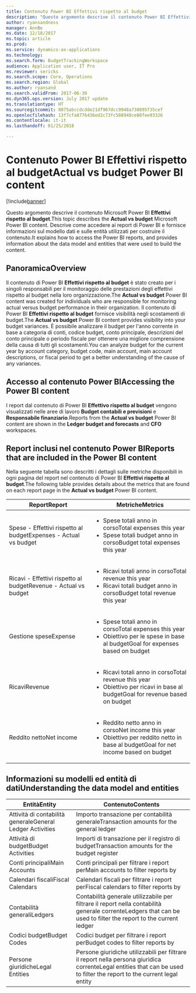 ```yaml
---
title: Contenuto Power BI Effettivi rispetto al budget
description: "Questo argomento descrive il contenuto Power BI Effettivi rispetto al budget. Viene descritto come accedere ai report inclusi nel contenuto e vengono fornite informazioni sul modello dati e sulle entità utilizzati per creare il contenuto."
author: ryansandness
manager: AnnBe
ms.date: 12/18/2017
ms.topic: article
ms.prod: 
ms.service: dynamics-ax-applications
ms.technology: 
ms.search.form: BudgetTrackingWorkspace
audience: Application user, IT Pro
ms.reviewer: sericks
ms.search.scope: Core, Operations
ms.search.region: Global
ms.author: ryansand
ms.search.validFrom: 2017-06-30
ms.dyn365.ops.version: July 2017 update
ms.translationtype: HT
ms.sourcegitcommit: 8075abccdcdde21df967dcc9948a738895f35cef
ms.openlocfilehash: 13f7cfa8776436ed2c73fc588948ce88fee93326
ms.contentlocale: it-it
ms.lasthandoff: 01/25/2018

---
```


# <a name="actual-vs-budget-power-bi-content"></a><span data-ttu-id="7928b-104">Contenuto Power BI Effettivi rispetto al budget</span><span class="sxs-lookup"><span data-stu-id="7928b-104">Actual vs budget Power BI content</span></span>

[!include[banner](../includes/banner.md)]


<span data-ttu-id="7928b-105">Questo argomento descrive il contenuto Microsoft Power BI **Effettivi rispetto al budget**.</span><span class="sxs-lookup"><span data-stu-id="7928b-105">This topic describes the **Actual vs budget** Microsoft Power BI content.</span></span> <span data-ttu-id="7928b-106">Descrive come accedere ai report di Power BI e fornisce informazioni sul modello dati e sulle entità utilizzati per costruire il contenuto.</span><span class="sxs-lookup"><span data-stu-id="7928b-106">It explains how to access the Power BI reports, and provides information about the data model and entities that were used to build the content.</span></span> 

## <a name="overview"></a><span data-ttu-id="7928b-107">Panoramica</span><span class="sxs-lookup"><span data-stu-id="7928b-107">Overview</span></span>

<span data-ttu-id="7928b-108">Il contenuto di Power BI **Effettivi rispetto al budget** è stato creato per i singoli responsabili per il monitoraggio delle prestazioni degli effettivi rispetto al budget nella loro organizzazione.</span><span class="sxs-lookup"><span data-stu-id="7928b-108">The **Actual vs budget** Power BI content was created for individuals who are responsible for monitoring actual versus budget performance in their organization.</span></span> <span data-ttu-id="7928b-109">Il contenuto di Power BI **Effettivi rispetto al budget** fornisce visibilità negli scostamenti di budget.</span><span class="sxs-lookup"><span data-stu-id="7928b-109">The **Actual vs budget** Power BI content provides visibility into your budget variances.</span></span> <span data-ttu-id="7928b-110">È possibile analizzare il budget per l'anno corrente in base a categoria di conti, codice budget, conto principale, descrizioni del conto principale o periodo fiscale per ottenere una migliore comprensione della causa di tutti gli scostamenti.</span><span class="sxs-lookup"><span data-stu-id="7928b-110">You can analyze budget for the current year by account category, budget code, main account, main account descriptions, or fiscal period to get a better understanding of the cause of any variances.</span></span> 

## <a name="accessing-the-power-bi-content"></a><span data-ttu-id="7928b-111">Accesso al contenuto Power BI</span><span class="sxs-lookup"><span data-stu-id="7928b-111">Accessing the Power BI content</span></span>
<span data-ttu-id="7928b-112">I report dal contenuto di Power BI **Effettivo rispetto al budget** vengono visualizzati nelle aree di lavoro **Budget contabili e previsioni** e **Responsabile finanziario**.</span><span class="sxs-lookup"><span data-stu-id="7928b-112">Reports from the **Actual vs budget** Power BI content are shown in the **Ledger budget and forecasts** and **CFO** workspaces.</span></span>

## <a name="reports-that-are-included-in-the-power-bi-content"></a><span data-ttu-id="7928b-113">Report inclusi nel contenuto Power BI</span><span class="sxs-lookup"><span data-stu-id="7928b-113">Reports that are included in the Power BI content</span></span>
<span data-ttu-id="7928b-114">Nella seguente tabella sono descritti i dettagli sulle metriche disponibili in ogni pagina del report nel contenuto di Power BI **Effettivi rispetto al budget**.</span><span class="sxs-lookup"><span data-stu-id="7928b-114">The following table provides details about the metrics that are found on each report page in the **Actual vs budget** Power BI content.</span></span>

| <span data-ttu-id="7928b-115">Report</span><span class="sxs-lookup"><span data-stu-id="7928b-115">Report</span></span>                      | <span data-ttu-id="7928b-116">Metriche</span><span class="sxs-lookup"><span data-stu-id="7928b-116">Metrics</span></span> |
|-----------------------------|---------|
| <span data-ttu-id="7928b-117">Spese - Effettivi rispetto al budget</span><span class="sxs-lookup"><span data-stu-id="7928b-117">Expenses - Actual vs budget</span></span> | <ul><li><span data-ttu-id="7928b-118">Spese totali anno in corso</span><span class="sxs-lookup"><span data-stu-id="7928b-118">Total expenses this year</span></span></li><li><span data-ttu-id="7928b-119">Spese totali budget anno in corso</span><span class="sxs-lookup"><span data-stu-id="7928b-119">Budget total expenses this year</span></span></li></ul> |
| <span data-ttu-id="7928b-120">Ricavi - Effettivi rispetto al budget</span><span class="sxs-lookup"><span data-stu-id="7928b-120">Revenue - Actual vs budget</span></span>  | <ul><li><span data-ttu-id="7928b-121">Ricavi totali anno in corso</span><span class="sxs-lookup"><span data-stu-id="7928b-121">Total revenue this year</span></span></li><li><span data-ttu-id="7928b-122">Ricavi totali budget anno in corso</span><span class="sxs-lookup"><span data-stu-id="7928b-122">Budget total revenue this year</span></span></li><ul> |
| <span data-ttu-id="7928b-123">Gestione spese</span><span class="sxs-lookup"><span data-stu-id="7928b-123">Expense</span></span>                     | <ul><li><span data-ttu-id="7928b-124">Spese totali anno in corso</span><span class="sxs-lookup"><span data-stu-id="7928b-124">Total expenses this year</span></span></li><li><span data-ttu-id="7928b-125">Obiettivo per le spese in base al budget</span><span class="sxs-lookup"><span data-stu-id="7928b-125">Goal for expenses based on budget</span></span> </li><ul> |
| <span data-ttu-id="7928b-126">Ricavi</span><span class="sxs-lookup"><span data-stu-id="7928b-126">Revenue</span></span>                     | <ul><li><span data-ttu-id="7928b-127">Ricavi totali anno in corso</span><span class="sxs-lookup"><span data-stu-id="7928b-127">Total revenue this year</span></span></li><li><span data-ttu-id="7928b-128">Obiettivo per ricavi in base al budget</span><span class="sxs-lookup"><span data-stu-id="7928b-128">Goal for revenue based on budget</span></span> </li><ul> |
| <span data-ttu-id="7928b-129">Reddito netto</span><span class="sxs-lookup"><span data-stu-id="7928b-129">Net income</span></span>                  | <ul><li><span data-ttu-id="7928b-130">Reddito netto anno in corso</span><span class="sxs-lookup"><span data-stu-id="7928b-130">Net income this year</span></span></li><li><span data-ttu-id="7928b-131">Obiettivo per reddito netto in base al budget</span><span class="sxs-lookup"><span data-stu-id="7928b-131">Goal for net income based on budget</span></span> </li><ul> |


## <a name="understanding-the-data-model-and-entities"></a><span data-ttu-id="7928b-132">Informazioni su modelli ed entità di dati</span><span class="sxs-lookup"><span data-stu-id="7928b-132">Understanding the data model and entities</span></span>

| <span data-ttu-id="7928b-133">Entità</span><span class="sxs-lookup"><span data-stu-id="7928b-133">Entity</span></span>                    | <span data-ttu-id="7928b-134">Contenuto</span><span class="sxs-lookup"><span data-stu-id="7928b-134">Contents</span></span> |
|---------------------------|----------|
| <span data-ttu-id="7928b-135">Attività di contabilità generale</span><span class="sxs-lookup"><span data-stu-id="7928b-135">General Ledger Activities</span></span> | <span data-ttu-id="7928b-136">Importo transazione per contabilità generale</span><span class="sxs-lookup"><span data-stu-id="7928b-136">Transaction amounts for the general ledger</span></span> |
| <span data-ttu-id="7928b-137">Attività di budget</span><span class="sxs-lookup"><span data-stu-id="7928b-137">Budget Activities</span></span>         | <span data-ttu-id="7928b-138">Importi di transazione per il registro di budget</span><span class="sxs-lookup"><span data-stu-id="7928b-138">Transaction amounts for the budget register</span></span> |
| <span data-ttu-id="7928b-139">Conti principali</span><span class="sxs-lookup"><span data-stu-id="7928b-139">Main Accounts</span></span>             | <span data-ttu-id="7928b-140">Conti principali per filtrare i report per</span><span class="sxs-lookup"><span data-stu-id="7928b-140">Main accounts to filter reports by</span></span> |
| <span data-ttu-id="7928b-141">Calendari fiscali</span><span class="sxs-lookup"><span data-stu-id="7928b-141">Fiscal Calendars</span></span>          | <span data-ttu-id="7928b-142">Calendari fiscali per filtrare i report per</span><span class="sxs-lookup"><span data-stu-id="7928b-142">Fiscal calendars to filter reports by</span></span> |
| <span data-ttu-id="7928b-143">Contabilità generali</span><span class="sxs-lookup"><span data-stu-id="7928b-143">Ledgers</span></span>                   | <span data-ttu-id="7928b-144">Contabilità generale utilizzabile per filtrare il report nella contabilità generale corrente</span><span class="sxs-lookup"><span data-stu-id="7928b-144">Ledgers that can be used to filter the report to the current ledger</span></span> |
| <span data-ttu-id="7928b-145">Codici budget</span><span class="sxs-lookup"><span data-stu-id="7928b-145">Budget Codes</span></span>              | <span data-ttu-id="7928b-146">Codici budget per filtrare i report per</span><span class="sxs-lookup"><span data-stu-id="7928b-146">Budget codes to filter reports by</span></span> |
| <span data-ttu-id="7928b-147">Persone giuridiche</span><span class="sxs-lookup"><span data-stu-id="7928b-147">Legal Entities</span></span>            | <span data-ttu-id="7928b-148">Persone giuridiche utilizzabili per filtrare il report nella persona giuridica corrente</span><span class="sxs-lookup"><span data-stu-id="7928b-148">Legal entities that can be used to filter the report to the current legal entity</span></span> |

